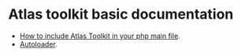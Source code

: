 # Atlas toolkit basic documentation

* [How to include Atlas Toolkit in your php main file](Initialization.md).
* [Autoloader](Autoloader.md).

